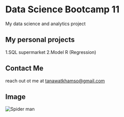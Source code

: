 # Data Science Bootcamp 11
My data science and analytics project


## My personal projects

1.SQL supermarket
2.Model R (Regression)

## Contact Me 
reach out ot me at tanawatkhamso@gmail.com

## Image
![Spider man](URL "[Optional title](https://www.google.co.th/url?sa=i&url=https%3A%2F%2Fth.eloutput.com%2Fcine-series%2Fseries%2Fspider-man-actores-superheroe%2F&psig=AOvVaw2D0K_539liz3zMvvj7FgJh&ust=1744283822923000&source=images&cd=vfe&opi=89978449&ved=0CBQQjRxqFwoTCNjRqebpyowDFQAAAAAdAAAAABAE)")
